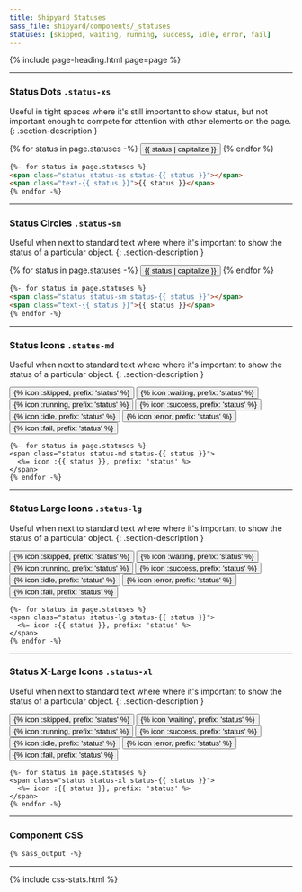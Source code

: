 ```yaml
---
title: Shipyard Statuses
sass_file: shipyard/components/_statuses
statuses: [skipped, waiting, running, success, idle, error, fail]
---
```


{% include page-heading.html page=page %}

---

### Status Dots `.status-xs`
Useful in tight spaces where it's still important to show status, but not important enough to compete for attention with other elements on the page.
{: .section-description }

<div class="mb-25">
  {% for status in page.statuses -%}
    <button class="btn btn-secondary btn-xs btn-rounded margin-right-xxs">
      <span class="status status-xs status-{{ status }}"></span>
      <span class="text-sm medium ml-2 text-{{ status }}">{{ status | capitalize }}</span>
    </button>
  {% endfor %}
</div>

```html
{%- for status in page.statuses %}
<span class="status status-xs status-{{ status }}"></span>
<span class="text-{{ status }}">{{ status }}</span>
{% endfor -%}
```

---

### Status Circles `.status-sm`
Useful when next to standard text where where it's important to show the status of a particular object.
{: .section-description }

{% for status in page.statuses -%}
  <button class="btn btn-secondary btn-sm btn-rounded margin-right-xxs">
    <span class="status status-{{ status }} status-sm"></span>
    <span class="text-md medium ml-3 text-{{ status }}">{{ status | capitalize }}</span>
  </button>
{% endfor %}

```html
{%- for status in page.statuses %}
<span class="status status-sm status-{{ status }}"></span>
<span class="text-{{ status }}">{{ status }}</span>
{% endfor -%}
```

---

### Status Icons `.status-md`
Useful when next to standard text where where it's important to show the status of a particular object.
{: .section-description }

<button tooltip="skipped">
  <span class="status status-skipped status-md">{% icon :skipped, prefix: 'status' %}</span>
</button>
<button tooltip="waiting">
  <span class="status status-waiting status-md">{% icon :waiting, prefix: 'status' %}</span>
</button>
<button tooltip="running">
  <span class="status status-running status-md">{% icon :running, prefix: 'status' %}</span>
</button>
<button tooltip="success">
  <span class="status status-success status-md">{% icon :success, prefix: 'status' %}</span>
</button>
<button tooltip="idle">
  <span class="status status-idle status-md">{% icon :idle, prefix: 'status' %}</span>
</button>
<button tooltip="error">
  <span class="status status-error status-md">{% icon :error, prefix: 'status' %}</span>
</button>
<button tooltip="fail">
  <span class="status status-fail status-md">{% icon :fail, prefix: 'status' %}</span>
</button>

```erb
{%- for status in page.statuses %}
<span class="status status-md status-{{ status }}">
  <%= icon :{{ status }}, prefix: 'status' %>
</span>
{% endfor -%}
```

---

### Status Large Icons `.status-lg`
Useful when next to standard text where where it's important to show the status of a particular object.
{: .section-description }

<button tooltip="skipped" class="mr-5">
  <span class="status status-skipped status-lg">{% icon :skipped, prefix: 'status' %}</span>
</button>
<button tooltip="waiting" class="mr-5">
  <span class="status status-waiting status-lg">{% icon :waiting, prefix: 'status' %}</span>
</button>
<button tooltip="running" class="mr-5">
  <span class="status status-running status-lg">{% icon :running, prefix: 'status' %}</span>
</button>
<button tooltip="success" class="mr-5">
  <span class="status status-success status-lg">{% icon :success, prefix: 'status' %}</span>
</button>
<button tooltip="idle" class="mr-5">
  <span class="status status-idle status-lg">{% icon :idle, prefix: 'status' %}</span>
</button>
<button tooltip="error" class="mr-5">
  <span class="status status-error status-lg">{% icon :error, prefix: 'status' %}</span>
</button>
<button tooltip="fail" class="mr-5">
  <span class="status status-fail status-lg">{% icon :fail, prefix: 'status' %}</span>
</button>

```erb
{%- for status in page.statuses %}
<span class="status status-lg status-{{ status }}">
  <%= icon :{{ status }}, prefix: 'status' %>
</span>
{% endfor -%}
```

---

### Status X-Large Icons `.status-xl`
Useful when next to standard text where where it's important to show the status of a particular object.
{: .section-description }

<button tooltip="skipped" class="mr-5">
  <span class="status status-skipped status-xl">{% icon :skipped, prefix: 'status' %}</span>
</button>
<button tooltip="waiting" class="mr-5">
  <span class="status status-waiting status-xl">{% icon 'waiting', prefix: 'status' %}</span>
</button>
<button tooltip="running" class="mr-5">
  <span class="status status-running status-xl">{% icon :running, prefix: 'status' %}</span>
</button>
<button tooltip="success" class="mr-5">
  <span class="status status-success status-xl">{% icon :success, prefix: 'status' %}</span>
</button>
<button tooltip="idle" class="mr-5">
  <span class="status status-idle status-xl">{% icon :idle, prefix: 'status' %}</span>
</button>
<button tooltip="error" class="mr-5">
  <span class="status status-error status-xl">{% icon :error, prefix: 'status' %}</span>
</button>
<button tooltip="fail">
  <span class="status status-fail status-xl">{% icon :fail, prefix: 'status' %}</span>
</button>

```erb
{%- for status in page.statuses %}
<span class="status status-xl status-{{ status }}">
  <%= icon :{{ status }}, prefix: 'status' %>
</span>
{% endfor -%}
```

---

### Component CSS
```css
{% sass_output -%}
```

---

{% include css-stats.html %}
